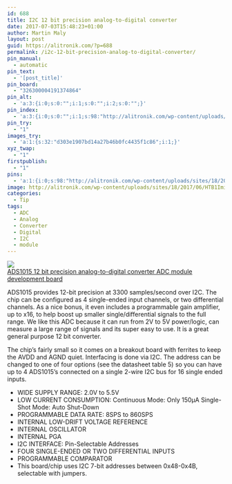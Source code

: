 ```yaml
---
id: 688
title: I2C 12 bit precision analog-to-digital converter
date: 2017-07-03T15:48:23+01:00
author: Martin Maly
layout: post
guid: https://alitronik.com/?p=688
permalink: /i2c-12-bit-precision-analog-to-digital-converter/
pin_manual:
  - automatic
pin_text:
  - '[post_title]'
pin_board:
  - "326300004191374864"
pin_alt:
  - 'a:3:{i:0;s:0:"";i:1;s:0:"";i:2;s:0:"";}'
pin_index:
  - 'a:3:{i:0;s:0:"";i:1;s:98:"http://alitronik.com/wp-content/uploads/sites/18/2017/06/HTB1ImirNFXXXXaPXXXXq6xXFXXXK-300x300.jpg";i:2;s:157:"//ae01.alicdn.com/kf/HTB1mzqsPXXXXXcpapXXq6xXFXXXD/-font-b-ADS1015-b-font-12-bit-precision-analog-to-digital-converter-ADC-module-development.jpg_220x220.jpg";}'
pin_try:
  - "1"
images_try:
  - 'a:1:{s:32:"d303e1907bd14a27b46b0fc4435f1c86";i:1;}'
xyz_twap:
  - "1"
firstpublish:
  - "1"
pins:
  - 'a:1:{i:0;s:98:"http://alitronik.com/wp-content/uploads/sites/18/2017/06/HTB1ImirNFXXXXaPXXXXq6xXFXXXK-300x300.jpg";}'
image: http://alitronik.com/wp-content/uploads/sites/18/2017/06/HTB1ImirNFXXXXaPXXXXq6xXFXXXK.jpg
categories:
  - Tip
tags:
  - ADC
  - Analog
  - Converter
  - Digital
  - I2C
  - module
---
```

<a href="http://s.click.aliexpress.com/e/urfEieI" target="_parent"><img src="//ae01.alicdn.com/kf/HTB1mzqsPXXXXXcpapXXq6xXFXXXD/-font-b-ADS1015-b-font-12-bit-precision-analog-to-digital-converter-ADC-module-development.jpg_220x220.jpg" /><span style="display: block;">ADS1015 12 bit precision analog-to-digital converter ADC module development board</span></a>

ADS1015 provides 12-bit precision at 3300 samples/second over I2C. The chip can be configured as 4 single-ended input channels, or two differential channels. As a nice bonus, it even includes a programmable gain amplifier, up to x16, to help boost up smaller single/differential signals to the full range. We like this ADC because it can run from 2V to 5V power/logic, can measure a large range of signals and its super easy to use. It is a great general purpose 12 bit converter.

The chip&#8217;s fairly small so it comes on a breakout board with ferrites to keep the AVDD and AGND quiet. Interfacing is done via I2C. The address can be changed to one of four options (see the datasheet table 5) so you can have up to 4 ADS1015&#8217;s connected on a single 2-wire I2C bus for 16 single ended inputs.

  * WIDE SUPPLY RANGE: 2.0V to 5.5V
  * LOW CURRENT CONSUMPTION: Continuous Mode: Only 150μA Single-Shot Mode: Auto Shut-Down
  * PROGRAMMABLE DATA RATE: 8SPS to 860SPS
  * INTERNAL LOW-DRIFT VOLTAGE REFERENCE
  * INTERNAL OSCILLATOR
  * INTERNAL PGA
  * I2C INTERFACE: Pin-Selectable Addresses
  * FOUR SINGLE-ENDED OR TWO DIFFERENTIAL INPUTS
  * PROGRAMMABLE COMPARATOR
  * This board/chip uses I2C 7-bit addresses between 0x48-0x4B, selectable with jumpers.